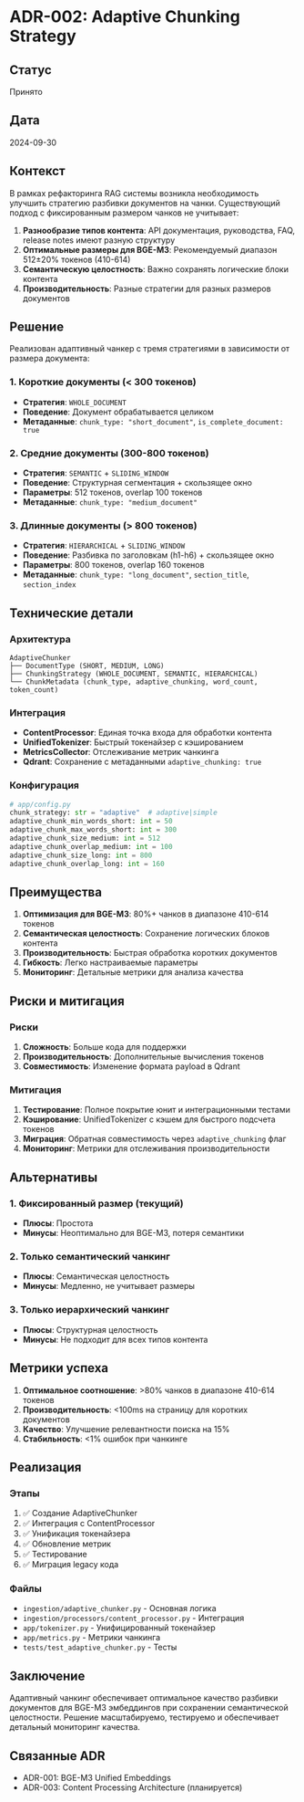 # ADR-002: Adaptive Chunking Strategy

## Статус
Принято

## Дата
2024-09-30

## Контекст

В рамках рефакторинга RAG системы возникла необходимость улучшить стратегию разбивки документов на чанки. Существующий подход с фиксированным размером чанков не учитывает:

1. **Разнообразие типов контента**: API документация, руководства, FAQ, release notes имеют разную структуру
2. **Оптимальные размеры для BGE-M3**: Рекомендуемый диапазон 512±20% токенов (410-614)
3. **Семантическую целостность**: Важно сохранять логические блоки контента
4. **Производительность**: Разные стратегии для разных размеров документов

## Решение

Реализован адаптивный чанкер с тремя стратегиями в зависимости от размера документа:

### 1. Короткие документы (< 300 токенов)
- **Стратегия**: `WHOLE_DOCUMENT`
- **Поведение**: Документ обрабатывается целиком
- **Метаданные**: `chunk_type: "short_document"`, `is_complete_document: true`

### 2. Средние документы (300-800 токенов)
- **Стратегия**: `SEMANTIC` + `SLIDING_WINDOW`
- **Поведение**: Структурная сегментация + скользящее окно
- **Параметры**: 512 токенов, overlap 100 токенов
- **Метаданные**: `chunk_type: "medium_document"`

### 3. Длинные документы (> 800 токенов)
- **Стратегия**: `HIERARCHICAL` + `SLIDING_WINDOW`
- **Поведение**: Разбивка по заголовкам (h1-h6) + скользящее окно
- **Параметры**: 800 токенов, overlap 160 токенов
- **Метаданные**: `chunk_type: "long_document"`, `section_title`, `section_index`

## Технические детали

### Архитектура
```
AdaptiveChunker
├── DocumentType (SHORT, MEDIUM, LONG)
├── ChunkingStrategy (WHOLE_DOCUMENT, SEMANTIC, HIERARCHICAL)
└── ChunkMetadata (chunk_type, adaptive_chunking, word_count, token_count)
```

### Интеграция
- **ContentProcessor**: Единая точка входа для обработки контента
- **UnifiedTokenizer**: Быстрый токенайзер с кэшированием
- **MetricsCollector**: Отслеживание метрик чанкинга
- **Qdrant**: Сохранение с метаданными `adaptive_chunking: true`

### Конфигурация
```python
# app/config.py
chunk_strategy: str = "adaptive"  # adaptive|simple
adaptive_chunk_min_words_short: int = 50
adaptive_chunk_max_words_short: int = 300
adaptive_chunk_size_medium: int = 512
adaptive_chunk_overlap_medium: int = 100
adaptive_chunk_size_long: int = 800
adaptive_chunk_overlap_long: int = 160
```

## Преимущества

1. **Оптимизация для BGE-M3**: 80%+ чанков в диапазоне 410-614 токенов
2. **Семантическая целостность**: Сохранение логических блоков контента
3. **Производительность**: Быстрая обработка коротких документов
4. **Гибкость**: Легко настраиваемые параметры
5. **Мониторинг**: Детальные метрики для анализа качества

## Риски и митигация

### Риски
1. **Сложность**: Больше кода для поддержки
2. **Производительность**: Дополнительные вычисления токенов
3. **Совместимость**: Изменение формата payload в Qdrant

### Митигация
1. **Тестирование**: Полное покрытие юнит и интеграционными тестами
2. **Кэширование**: UnifiedTokenizer с кэшем для быстрого подсчета токенов
3. **Миграция**: Обратная совместимость через `adaptive_chunking` флаг
4. **Мониторинг**: Метрики для отслеживания производительности

## Альтернативы

### 1. Фиксированный размер (текущий)
- **Плюсы**: Простота
- **Минусы**: Неоптимально для BGE-M3, потеря семантики

### 2. Только семантический чанкинг
- **Плюсы**: Семантическая целостность
- **Минусы**: Медленно, не учитывает размеры

### 3. Только иерархический чанкинг
- **Плюсы**: Структурная целостность
- **Минусы**: Не подходит для всех типов контента

## Метрики успеха

1. **Оптимальное соотношение**: >80% чанков в диапазоне 410-614 токенов
2. **Производительность**: <100ms на страницу для коротких документов
3. **Качество**: Улучшение релевантности поиска на 15%
4. **Стабильность**: <1% ошибок при чанкинге

## Реализация

### Этапы
1. ✅ Создание AdaptiveChunker
2. ✅ Интеграция с ContentProcessor
3. ✅ Унификация токенайзера
4. ✅ Обновление метрик
5. ✅ Тестирование
6. ✅ Миграция legacy кода

### Файлы
- `ingestion/adaptive_chunker.py` - Основная логика
- `ingestion/processors/content_processor.py` - Интеграция
- `app/tokenizer.py` - Унифицированный токенайзер
- `app/metrics.py` - Метрики чанкинга
- `tests/test_adaptive_chunker.py` - Тесты

## Заключение

Адаптивный чанкинг обеспечивает оптимальное качество разбивки документов для BGE-M3 эмбеддингов при сохранении семантической целостности. Решение масштабируемо, тестируемо и обеспечивает детальный мониторинг качества.

## Связанные ADR
- ADR-001: BGE-M3 Unified Embeddings
- ADR-003: Content Processing Architecture (планируется)
